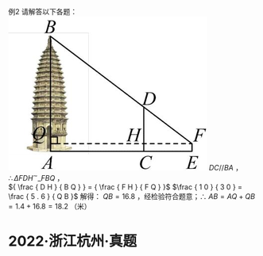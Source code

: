 例2 请解答以下各题：
![](<../../qs_image_DB/专题1-2_一文吃透相似三角形12个模型·共14类题型（解析版）/3f32a486a8aa6a9ced3ab86ed7034248857794092b83440c07de146793c25d81.jpg>)
$D C / / B A$ ，  
$\therefore \Delta F D H ^ { \sim } { \_ } F B Q$ ，  
${ \frac { D H } { B Q } } = { \frac { F H } { F Q } }$ $\frac { 1 0 } { 3 0 } = \frac { 5 . 6 } { Q B }$ 解得： $Q B = 1 6 . 8$ ，经检验符合题意；∴ $A B = A Q + Q B = 1 . 4 + 1 6 . 8 = 1 8 . 2$ （米）
# 2022·浙江杭州·真题
